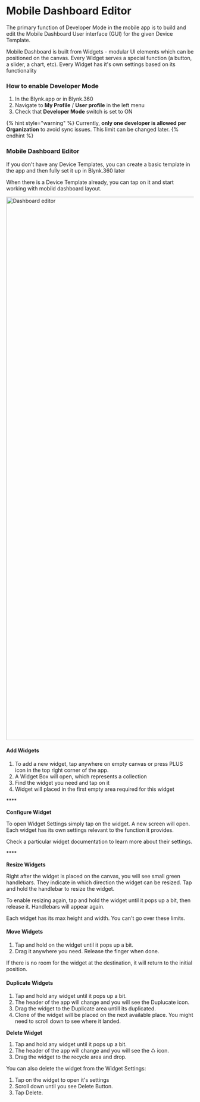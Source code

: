 # Mobile Dashboard Editor

The primary function of Developer Mode in the mobile app is to build and edit the Mobile Dashboard User interface \(GUI\) for the given Device Template.

Mobile Dashboard is built from Widgets - modular UI elements which can be positioned on the canvas. Every Widget serves a special function \(a button, a slider, a chart, etc\). Every Widget has it's own settings based on its functionality

### **How to enable Developer Mode**

1. In the Blynk.app or in Blynk.360
2. Navigate to **My Profile** / **User profile** in the left menu
3. Check that **Developer Mode** switch is set to ON

{% hint style="warning" %}
Currently, **only one developer is allowed per Organization** to avoid sync issues. This limit can be changed later.
{% endhint %}

### Mobile Dashboard Editor 

If you don't have any Device Templates, you can create a basic template in the app and then fully set it up in Blynk.360 later

When there is a Device Template already, you can tap on it and start working with mobild dashboard layout. 

<img width="1461" alt="Dashboard editor" src="https://user-images.githubusercontent.com/72790181/119659720-1cc3ba00-be37-11eb-9332-0f4b7359a757.png">


#### **Add Widgets**

1. To add a new widget, tap anywhere on empty canvas or press PLUS icon in the top right corner of the app.
2. A Widget Box will open, which represents a collection
3. Find the widget you need and tap on it
4. Widget will placed in the first empty area required for this widget

\*\*\*\*

**Configure Widget**

To open Widget Settings simply tap on the widget. A new screen will open. Each widget has its own settings relevant to the function it provides. 

Check a particular widget documentation to learn more about their settings.  

\*\*\*\*

**Resize Widgets**

Right after the widget is placed on the canvas, you will see small green handlebars. They indicate in which direction the widget can be resized. Tap and hold the handlebar to resize the widget.

To enable resizing again, tap and hold the widget until it pops up a bit, then release it. Handlebars will appear again.

Each widget has its max height and width. You can't go over these limits.

#### 

#### Move Widgets

1. Tap and hold on the widget until it pops up a bit. 
2. Drag it anywhere you need. Release the finger when done.

If there is no room for the widget at the destination, it will return to the initial position.



#### Duplicate Widgets

1. Tap and hold any widget until it pops up a bit. 
2. The header of the app will change and you will see the Duplucate icon. 
3. Drag the widget to the Duplicate area untill its duplicated. 
4. Clone of the widget will be placed on the next available place. You might need to scroll down to see where it landed.



**Delete Widget**

1. Tap and hold any widget until it pops up a bit. 
2. The header of the app will change and you will see the ♺ icon. 
3. Drag the widget to the recycle area and drop.  

You can also delete the widget from the Widget Settings:

1. Tap on the widget to open it's settings
2. Scroll down until you see Delete Button.
3. Tap Delete.

